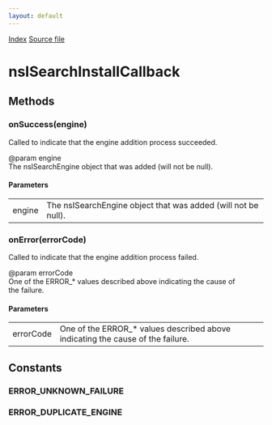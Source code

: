 ```yaml
---
layout: default
---
```

<div id='links'><a href="../index.html">Index</a>
<a href="http://dxr.mozilla.org/mozilla-central/source/netwerk/base/public/nsIBrowserSearchService.idl">Source file</a>
</div>

# nsISearchInstallCallback #

## Methods ##

### onSuccess(engine) ###
  
Called to indicate that the engine addition process succeeded.  
  
@param engine  
       The nsISearchEngine object that was added (will not be null).  
  

#### Parameters ####

<table>

<tr>
<td>engine</td>
<td>       The nsISearchEngine object that was added (will not be null).  
</td>
</tr>

</table>

### onError(errorCode) ###
  
Called to indicate that the engine addition process failed.  
  
@param errorCode  
       One of the ERROR_* values described above indicating the cause of  
       the failure.  
  

#### Parameters ####

<table>

<tr>
<td>errorCode</td>
<td>       One of the ERROR_* values described above indicating the cause of  
       the failure.  
</td>
</tr>

</table>

## Constants ##

### ERROR_UNKNOWN_FAILURE ###

### ERROR_DUPLICATE_ENGINE ###
